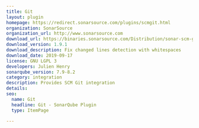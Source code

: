 ```yaml
---
title: Git
layout: plugin
homepage: https://redirect.sonarsource.com/plugins/scmgit.html
organization: SonarSource
organization_url: http://www.sonarsource.com
download_url: https://binaries.sonarsource.com/Distribution/sonar-scm-git-plugin/sonar-scm-git-plugin-1.9.1.1834.jar
download_version: 1.9.1
download_description: Fix changed lines detection with whitespaces
download_date: 2019-09-17
license: GNU LGPL 3
developers: Julien Henry
sonarqube_version: 7.9-8.2
category: integration
description: Provides SCM Git integration
details: 
seo: 
  name: Git
  headline: Git - SonarQube Plugin
  type: ItemPage

---
```

